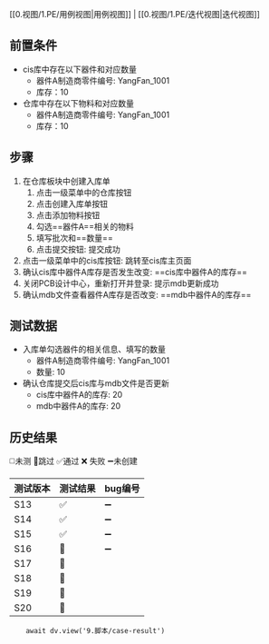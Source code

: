[[0.视图/1.PE/用例视图|用例视图]] | [[0.视图/1.PE/迭代视图|迭代视图]]

## 前置条件

- cis库中存在以下器件和对应数量
	- 器件A制造商零件编号: YangFan_1001
	- 库存：10
- 仓库中存在以下物料和对应数量
	- 器件A制造商零件编号: YangFan_1001
	- 库存：10

## 步骤

1. 在仓库板块中创建入库单
	1. 点击一级菜单中的仓库按钮
	2. 点击创建入库单按钮
	3. 点击添加物料按钮
	4. 勾选==器件A==相关的物料
	5. 填写批次和==数量==
	6. 点击提交按钮: 提交成功
2. 点击一级菜单中的cis库按钮: 跳转至cis库主页面
3. 确认cis库中器件A库存是否发生改变: ==cis库中器件A的库存==
4. 关闭PCB设计中心，重新打开并登录: 提示mdb更新成功
5. 确认mdb文件查看器件A库存是否改变: ==mdb中器件A的库存==

## 测试数据

- 入库单勾选器件的相关信息、填写的数量
	- 器件A制造商零件编号: YangFan_1001
	- 数量: 10
- 确认仓库提交后cis库与mdb文件是否更新
	- cis库中器件A的库存: 20
	- mdb中器件A的库存: 20

## 历史结果
◻️未测    🚫跳过     ✅通过    ❌ 失败     ➖未创建
 
| 测试版本 | 测试结果 | bug编号 |
| ---- | ---- | ---- |
| S13 | ✅ | ➖ |
| S14 | ✅ | ➖ |
| S15 | ✅ | ➖ |
| S16 | 🚫 | ➖ |
| S17 | 🚫 |  |
| S18 | 🚫 |  |
| S19 | 🚫 |  |
| S20 | 🚫 |  |

```dataviewjs
    await dv.view('9.脚本/case-result')
```
